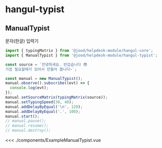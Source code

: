<script setup>
import ExampleManualTypist from './components/ExampleManualTypist.vue'
</script>

# hangul-typist

## ManualTypist

문자(한글) 입력기

```ts
import { typingMatrix } from '@jood/helpdesk-module/hangul-core';
import { ManualTypist } from '@jood/helpdesk-module/hangul-typist';

const source = `안녕하세요. 반갑습니다 😎
가끔 필요할때가 있어서 만들어 봅니다~`;

const manual = new ManualTypist();
manual.observe().subscribe((evt) => {
  console.log(evt);
});
manual.setSourceMatrix(typingMatrix(source));
manual.setTypingSpeed(30, 40);
manual.addDelayByEqual('\n', 120);
manual.addDelayByEqual('.', 100);
manual.start();
// manual.pause();
// manual.resume();
// manual.destroy();
```

<ExampleManualTypist />

<<< ./components/ExampleManualTypist.vue
